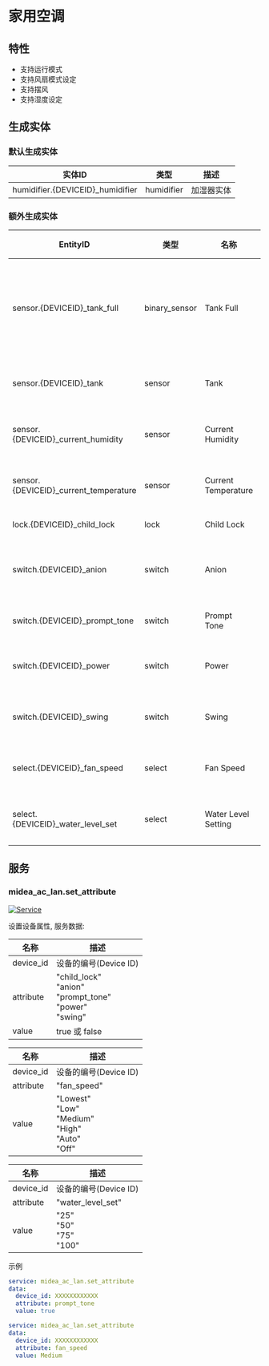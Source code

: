 # 家用空调

## 特性

- 支持运行模式
- 支持风扇模式设定
- 支持摆风
- 支持湿度设定

## 生成实体

### 默认生成实体

| 实体ID                            | 类型       | 描述       |
| --------------------------------- | ---------- | ---------- |
| humidifier.{DEVICEID}\_humidifier | humidifier | 加湿器实体 |

### 额外生成实体

| EntityID                               | 类型          | 名称                | 描述             |
| -------------------------------------- | ------------- | ------------------- | ---------------- |
| sensor.{DEVICEID}\_tank_full           | binary_sensor | Tank Full           | 水箱已达设置水位 |
| sensor.{DEVICEID}\_tank                | sensor        | Tank                | 水箱水位         |
| sensor.{DEVICEID}\_current_humidity    | sensor        | Current Humidity    | 当前湿度         |
| sensor.{DEVICEID}\_current_temperature | sensor        | Current Temperature | 当前温度         |
| lock.{DEVICEID}\_child_lock            | lock          | Child Lock          | 童锁             |
| switch.{DEVICEID}\_anion               | switch        | Anion               | 负离子开关       |
| switch.{DEVICEID}\_prompt_tone         | switch        | Prompt Tone         | 提示音           |
| switch.{DEVICEID}\_power               | switch        | Power               | 电源开关         |
| switch.{DEVICEID}\_swing               | switch        | Swing               | 摆风开关         |
| select.{DEVICEID}\_fan_speed           | select        | Fan Speed           | 风速设定         |
| select.{DEVICEID}\_water_level_set     | select        | Water Level Setting | 水位设定         |

## 服务

### midea_ac_lan.set_attribute

[![Service](https://my.home-assistant.io/badges/developer_call_service.svg)](https://my.home-assistant.io/redirect/developer_call_service/?service=midea_ac_lan.set_attribute)

设置设备属性, 服务数据:

| 名称      | 描述                                                               |
| --------- | ------------------------------------------------------------------ |
| device_id | 设备的编号(Device ID)                                              |
| attribute | "child_lock"<br/>"anion"<br/>"prompt_tone"<br/>"power"<br/>"swing" |
| value     | true 或 false                                                      |

| 名称      | 描述                                                            |
| --------- | --------------------------------------------------------------- |
| device_id | 设备的编号(Device ID)                                           |
| attribute | "fan_speed"                                                     |
| value     | "Lowest"<br/>"Low"<br/>"Medium"<br/>"High"<br/>"Auto"<br/>"Off" |

| 名称      | 描述                             |
| --------- | -------------------------------- |
| device_id | 设备的编号(Device ID)            |
| attribute | "water_level_set"                |
| value     | "25"<br/>"50"<br/>"75"<br/>"100" |

示例

```yaml
service: midea_ac_lan.set_attribute
data:
  device_id: XXXXXXXXXXXX
  attribute: prompt_tone
  value: true
```

```yaml
service: midea_ac_lan.set_attribute
data:
  device_id: XXXXXXXXXXXX
  attribute: fan_speed
  value: Medium
```
